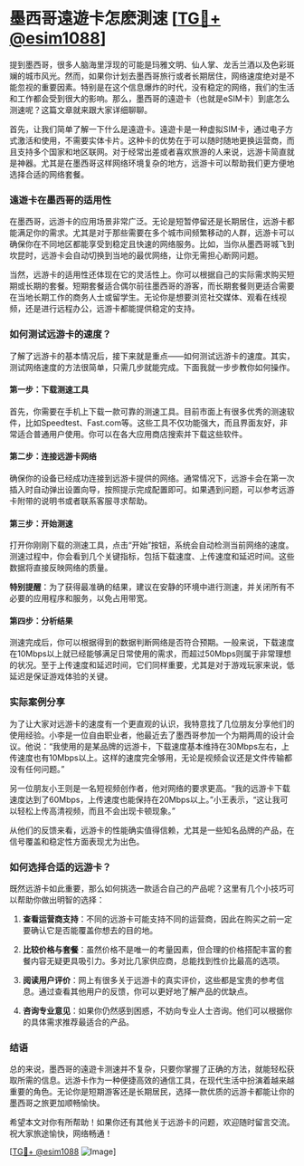 # 墨西哥遠遊卡怎麽測速 [[TG💪+ @esim1088](https://t.me/s/esim1088)]

提到墨西哥，很多人脑海里浮现的可能是玛雅文明、仙人掌、龙舌兰酒以及色彩斑斓的城市风光。然而，如果你计划去墨西哥旅行或者长期居住，网络速度绝对是不能忽视的重要因素。特别是在这个信息爆炸的时代，没有稳定的网络，我们的生活和工作都会受到很大的影响。那么，墨西哥的遠遊卡（也就是eSIM卡）到底怎么测速呢？这篇文章就来跟大家详细聊聊。

首先，让我们简单了解一下什么是遠遊卡。遠遊卡是一种虚拟SIM卡，通过电子方式激活和使用，不需要实体卡片。这种卡的优势在于可以随时随地更换运营商，而且支持多个国家和地区联网。对于经常出差或者喜欢旅游的人来说，远游卡简直就是神器。尤其是在墨西哥这样网络环境复杂的地方，远游卡可以帮助我们更方便地选择合适的网络套餐。

### 遠遊卡在墨西哥的适用性

在墨西哥，远游卡的应用场景非常广泛。无论是短暂停留还是长期居住，远游卡都能满足你的需求。尤其是对于那些需要在多个城市间频繁移动的人群，远游卡可以确保你在不同地区都能享受到稳定且快速的网络服务。比如，当你从墨西哥城飞到坎昆时，远游卡会自动切换到当地的最优网络，让你无需担心断网问题。

当然，远游卡的适用性还体现在它的灵活性上。你可以根据自己的实际需求购买短期或长期的套餐。短期套餐适合偶尔前往墨西哥的游客，而长期套餐则更适合需要在当地长期工作的商务人士或留学生。无论你是想要浏览社交媒体、观看在线视频，还是进行远程办公，远游卡都能提供稳定的支持。

### 如何测试远游卡的速度？

了解了远游卡的基本情况后，接下来就是重点——如何测试远游卡的速度。其实，测试网络速度的方法很简单，只需几步就能完成。下面我就一步步教你如何操作。

#### 第一步：下载测速工具

首先，你需要在手机上下载一款可靠的测速工具。目前市面上有很多优秀的测速软件，比如Speedtest、Fast.com等。这些工具不仅功能强大，而且界面友好，非常适合普通用户使用。你可以在各大应用商店搜索并下载这些软件。

#### 第二步：连接远游卡网络

确保你的设备已经成功连接到远游卡提供的网络。通常情况下，远游卡会在第一次插入时自动弹出设置向导，按照提示完成配置即可。如果遇到问题，可以参考远游卡附带的说明书或者联系客服寻求帮助。

#### 第三步：开始测速

打开你刚刚下载的测速工具，点击“开始”按钮，系统会自动检测当前网络的速度。测速过程中，你会看到几个关键指标，包括下载速度、上传速度和延迟时间。这些数据将直接反映网络的质量。

**特别提醒**：为了获得最准确的结果，建议在安静的环境中进行测速，并关闭所有不必要的应用程序和服务，以免占用带宽。

#### 第四步：分析结果

测速完成后，你可以根据得到的数据判断网络是否符合预期。一般来说，下载速度在10Mbps以上就已经能够满足日常使用的需求，而超过50Mbps则属于非常理想的状况。至于上传速度和延迟时间，它们同样重要，尤其是对于游戏玩家来说，低延迟是保证游戏体验的关键。

### 实际案例分享

为了让大家对远游卡的速度有一个更直观的认识，我特意找了几位朋友分享他们的使用经验。小李是一位自由职业者，他最近去了墨西哥参加一个为期两周的设计会议。他说：“我使用的是某品牌的远游卡，下载速度基本维持在30Mbps左右，上传速度也有10Mbps以上。这样的速度完全够用，无论是视频会议还是文件传输都没有任何问题。”

另一位朋友小王则是一名短视频创作者，他对网络的要求更高。“我的远游卡下载速度达到了60Mbps，上传速度也能保持在20Mbps以上。”小王表示，“这让我可以轻松上传高清视频，而且不会出现卡顿现象。”

从他们的反馈来看，远游卡的性能确实值得信赖，尤其是一些知名品牌的产品，在信号覆盖和稳定性方面表现尤为出色。

### 如何选择合适的远游卡？

既然远游卡如此重要，那么如何挑选一款适合自己的产品呢？这里有几个小技巧可以帮助你做出明智的选择：

1. **查看运营商支持**：不同的远游卡可能支持不同的运营商，因此在购买之前一定要确认它是否能覆盖你想去的目的地。
   
2. **比较价格与套餐**：虽然价格不是唯一的考量因素，但合理的价格搭配丰富的套餐内容无疑更具吸引力。多对比几家供应商，总能找到性价比最高的选项。

3. **阅读用户评价**：网上有很多关于远游卡的真实评价，这些都是宝贵的参考信息。通过查看其他用户的反馈，你可以更好地了解产品的优缺点。

4. **咨询专业意见**：如果你仍然感到困惑，不妨向专业人士咨询。他们可以根据你的具体需求推荐最适合的产品。

### 结语

总的来说，墨西哥的遠遊卡测速并不复杂，只要你掌握了正确的方法，就能轻松获取所需的信息。远游卡作为一种便捷高效的通信工具，在现代生活中扮演着越来越重要的角色。无论你是短期游客还是长期居民，选择一款优质的远游卡都能让你的墨西哥之旅更加顺畅愉快。

希望本文对你有所帮助！如果你还有其他关于远游卡的问题，欢迎随时留言交流。祝大家旅途愉快，网络畅通！

[[TG💪+ @esim1088](https://t.me/s/esim1088) ![Image](https://i.postimg.cc/4NQfJmqS/Snipaste-2025-05-13-00-14-12.png)]